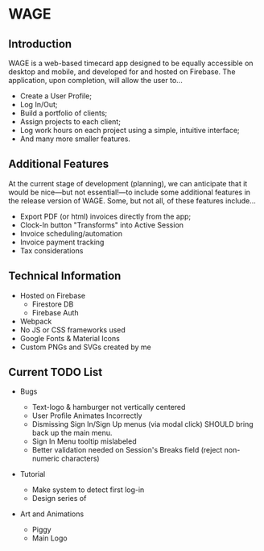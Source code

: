 # WAGE

## Introduction

WAGE is a web-based timecard app designed to be equally accessible on desktop and mobile, and developed for and hosted on Firebase. The application, upon completion, will allow the user
 to...

  * Create a User Profile;
  * Log In/Out;
  * Build a portfolio of clients;
  * Assign projects to each client;
  * Log work hours on each project using a simple, intuitive interface;
  * And many more smaller features.

## Additional Features

At the current stage of development (planning), we can anticipate that it would be nice—but not essential!—to include some additional features in the release version of WAGE. Some, but not all, of these features include...

  * Export PDF (or html) invoices directly from the app;
  * Clock-In button "Transforms" into Active Session
  * Invoice scheduling/automation
  * Invoice payment tracking
  * Tax considerations

## Technical Information

  * Hosted on Firebase
    * Firestore DB
    * Firebase Auth
  * Webpack
  * No JS or CSS frameworks used
  * Google Fonts & Material Icons
  * Custom PNGs and SVGs created by me

## Current TODO List

  * Bugs
    * Text-logo & hamburger not vertically centered
    * User Profile Animates Incorrectly
    * Dismissing Sign In/Sign Up menus (via modal click) SHOULD bring back up the main menu.
    * Sign In Menu tooltip mislabeled
    * Better validation needed on Session's Breaks field (reject non-numeric characters)

  * Tutorial
    * Make system to detect first log-in
    * Design series of 

  * Art and Animations
    * Piggy
    * Main Logo
